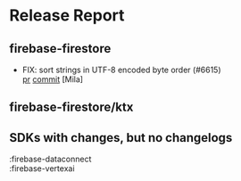# Release Report
## firebase-firestore
      
* FIX: sort strings in UTF-8 encoded byte order (#6615)   
  [pr](https://github.com/firebase/firebase-android-sdk/pull/6615) [commit](https://github.com/firebase/firebase-android-sdk/commit/a1cbf93b8958e3746c0314859f770aecfce4a852)  [Mila]

## firebase-firestore/ktx
      


## SDKs with changes, but no changelogs
:firebase-dataconnect  
:firebase-vertexai